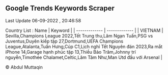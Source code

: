 

## Google Trends Keywords Scraper 
 
Last Update 06-09-2022 , 20:46:58

Country List :
 Name  | Keyword |
| ------------- | ------------- |
| VIETNAM | Sevilla,Champions League 2022,Tết Trung thu,Lâm Ngạn Tuấn,PSG vs Juventus,Duyên kiếp tập 27,Dortmund,UEFA Champions League,Atalanta,Tuấn Hưng,Cúp C1,Lịch nghỉ Tết Nguyên đán 2023,Ra mắt iPhone 14,Garage hạnh phúc tập 13,Thiều Bảo Trâm,Johnny trí nguyễn,Timothée Chalamet,Celtic,Lâm Tâm Như,Man Utd đấu với Arsenal |



© Abdul Muttaqin 
